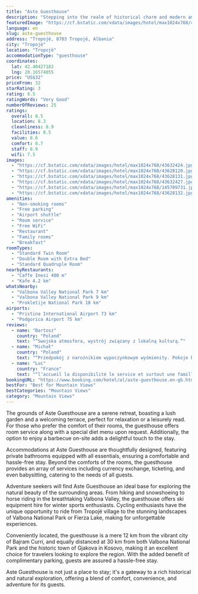```yaml
---
title: "Aste Guesthouse"
description: "Stepping into the realm of historical charm and modern amenities, Aste Guesthouse, a gem from the 1920s, underwent a remarkable transformation in 2014 to welcome guests into its warm embrace in the quaint Tropojë village."
featuredImage: "https://cf.bstatic.com/xdata/images/hotel/max1024x768/43632424.jpg?k=62e96fca02c7852c6f273c6bcb8986e35ef784155f3d8ffb837bb87fab7edc06&o=&hp=1"
language: en
slug: aste-guesthouse
address: "Tropojë, 8703 Tropojë, Albania"
city: "Tropojë"
location: "Tropojë"
accommodationType: "guesthouse"
coordinates:
  lat: 42.40427182
  lng: 20.16574055
price: "US$32"
priceFrom: 32
starRating: 3
rating: 8.5
ratingWords: "Very Good"
numberOfReviews: 25
ratings:
  overall: 8.5
  location: 8.3
  cleanliness: 8.9
  facilities: 8.5
  value: 8.6
  comfort: 8.7
  staff: 8.9
  wifi: 7.5
images:
  - "https://cf.bstatic.com/xdata/images/hotel/max1024x768/43632424.jpg?k=62e96fca02c7852c6f273c6bcb8986e35ef784155f3d8ffb837bb87fab7edc06&o=&hp=1"
  - "https://cf.bstatic.com/xdata/images/hotel/max1024x768/43628120.jpg?k=1deffd0f72ee80e9994393b128f53805de4c6fc385889498de9e59133df0df1f&o=&hp=1"
  - "https://cf.bstatic.com/xdata/images/hotel/max1024x768/43628131.jpg?k=55acacba3e8caabb26451fac53b32ff5a360b7200fa7e07039c7b1a83db0693b&o=&hp=1"
  - "https://cf.bstatic.com/xdata/images/hotel/max1024x768/43632427.jpg?k=57ff213cb2f43e8b84a45aafe3b824504ecab724804fca4c068a051ce234e511&o=&hp=1"
  - "https://cf.bstatic.com/xdata/images/hotel/max1024x768/145709731.jpg?k=e60c33b940b26cdfee0408267246123e11b84902eaae8c445fec26b4113ee6bf&o=&hp=1"
  - "https://cf.bstatic.com/xdata/images/hotel/max1024x768/43628132.jpg?k=5d3a1a214d15e01ee266b09664b414cca16c3753e03f2843be467a2bcfd3bd34&o=&hp=1"
amenities:
  - "Non-smoking rooms"
  - "Free parking"
  - "Airport shuttle"
  - "Room service"
  - "Free WiFi"
  - "Restaurant"
  - "Family rooms"
  - "Breakfast"
roomTypes:
  - "Standard Twin Room"
  - "Double Room with Extra Bed"
  - "Standard Quadruple Room"
nearbyRestaurants:
  - "Caffe Inesi 400 m"
  - "Kafe 4.2 km"
whatsNearby:
  - "Valbona Valley National Park 7 km"
  - "Valbona Valley National Park 9 km"
  - "Prokletije National Park 18 km"
airports:
  - "Pristina International Airport 73 km"
  - "Podgorica Airport 75 km"
reviews:
  - name: "Bartosz"
    country: "Poland"
    text: "“Swojska atmosfera, wystrój związany z lokalną kulturą.”"
  - name: "Michał"
    country: "Poland"
    text: "“Przedpokój z narożnikiem wypoczynkowym wyśmienity. Pokoje bardzo ładne , nowe.”"
  - name: "Luc"
    country: "France"
    text: "“l’accueil la disponibilité le service et surtout une famille très sympa”"
bookingURL: "https://www.booking.com/hotel/al/aste-guesthouse.en-gb.html?aid=8035640"
bestFor: "Best for Mountain Views"
bestCategories: "Mountain Views"
category: "Mountain Views"
---
```


The grounds of Aste Guesthouse are a serene retreat, boasting a lush garden and a welcoming terrace, perfect for relaxation or a leisurely read. For those who prefer the comfort of their rooms, the guesthouse offers room service along with a special diet menu upon request. Additionally, the option to enjoy a barbecue on-site adds a delightful touch to the stay.

Accommodations at Aste Guesthouse are thoughtfully designed, featuring private bathrooms equipped with all essentials, ensuring a comfortable and hassle-free stay. Beyond the comforts of the rooms, the guesthouse provides an array of services including currency exchange, ticketing, and even babysitting, catering to the needs of all guests.

Adventure seekers will find Aste Guesthouse an ideal base for exploring the natural beauty of the surrounding areas. From hiking and snowshoeing to horse riding in the breathtaking Valbona Valley, the guesthouse offers ski equipment hire for winter sports enthusiasts. Cycling enthusiasts have the unique opportunity to ride from Tropojë village to the stunning landscapes of Valbona National Park or Fierza Lake, making for unforgettable experiences.

Conveniently located, the guesthouse is a mere 12 km from the vibrant city of Bajram Curri, and equally distanced at 30 km from both Valbona National Park and the historic town of Gjakova in Kosovo, making it an excellent choice for travelers looking to explore the region. With the added benefit of complimentary parking, guests are assured a hassle-free stay.

Aste Guesthouse is not just a place to stay; it's a gateway to a rich historical and natural exploration, offering a blend of comfort, convenience, and adventure for its guests.